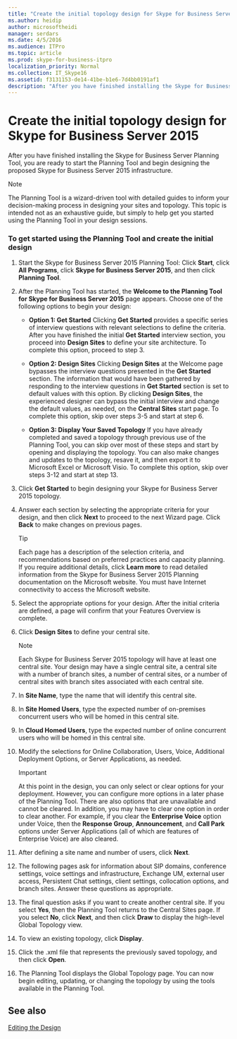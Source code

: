 ```yaml
---
title: "Create the initial topology design for Skype for Business Server 2015"
ms.author: heidip
author: microsoftheidi
manager: serdars
ms.date: 4/5/2016
ms.audience: ITPro
ms.topic: article
ms.prod: skype-for-business-itpro
localization_priority: Normal
ms.collection: IT_Skype16
ms.assetid: f3131153-de14-41be-b1e6-7d4bb0191af1
description: "After you have finished installing the Skype for Business Server Planning Tool, you are ready to start the Planning Tool and begin designing the proposed Skype for Business Server 2015 infrastructure."
---
```


# Create the initial topology design for Skype for Business Server 2015

After you have finished installing the Skype for Business Server Planning Tool, you are ready to start the Planning Tool and begin designing the proposed Skype for Business Server 2015 infrastructure.

> [!NOTE]
>  The Planning Tool is a wizard-driven tool with detailed guides to inform your decision-making process in designing your sites and topology. This topic is intended not as an exhaustive guide, but simply to help get you started using the Planning Tool in your design sessions.

### To get started using the Planning Tool and create the initial design

1. Start the Skype for Business Server 2015 Planning Tool: Click **Start**, click **All Programs**, click **Skype for Business Server 2015**, and then click **Planning Tool**.

2. After the Planning Tool has started, the **Welcome to the Planning Tool for Skype for Business Server 2015** page appears. Choose one of the following options to begin your design:

   - **Option 1: Get Started** Clicking **Get Started** provides a specific series of interview questions with relevant selections to define the criteria. After you have finished the initial **Get Started** interview section, you proceed into **Design Sites** to define your site architecture. To complete this option, proceed to step 3.

   - **Option 2: Design Sites** Clicking **Design Sites** at the Welcome page bypasses the interview questions presented in the **Get Started** section. The information that would have been gathered by responding to the interview questions in **Get Started** section is set to default values with this option. By clicking **Design Sites**, the experienced designer can bypass the initial interview and change the default values, as needed, on the **Central Sites** start page. To complete this option, skip over steps 3-5 and start at step 6.

   - **Option 3: Display Your Saved Topology** If you have already completed and saved a topology through previous use of the Planning Tool, you can skip over most of these steps and start by opening and displaying the topology. You can also make changes and updates to the topology, resave it, and then export it to Microsoft Excel or Microsoft Visio. To complete this option, skip over steps 3-12 and start at step 13.

3. Click **Get Started** to begin designing your Skype for Business Server 2015 topology.

4. Answer each section by selecting the appropriate criteria for your design, and then click **Next** to proceed to the next Wizard page. Click **Back** to make changes on previous pages.

    > [!TIP]
    > Each page has a description of the selection criteria, and recommendations based on preferred practices and capacity planning. If you require additional details, click **Learn more** to read detailed information from the Skype for Business Server 2015 Planning documentation on the Microsoft  website. You must have Internet connectivity to access the Microsoft  website.

5. Select the appropriate options for your design. After the initial criteria are defined, a page will confirm that your Features Overview is complete.

6. Click **Design Sites** to define your central site.

    > [!NOTE]
    > Each Skype for Business Server 2015 topology will have at least one central site. Your design may have a single central site, a central site with a number of branch sites, a number of central sites, or a number of central sites with branch sites associated with each central site.

7. In **Site Name**, type the name that will identify this central site.

8. In **Site Homed Users**, type the expected number of on-premises concurrent users who will be homed in this central site.

9. In **Cloud Homed Users**, type the expected number of online concurrent users who will be homed in this central site.

10. Modify the selections for Online Collaboration, Users, Voice, Additional Deployment Options, or Server Applications, as needed.

    > [!IMPORTANT]
    > At this point in the design, you can only select or clear options for your deployment. However, you can configure more options in a later phase of the Planning Tool. There are also options that are unavailable and cannot be cleared. In addition, you may have to clear one option in order to clear another. For example, if you clear the **Enterprise Voice** option under Voice, then the **Response Group**, **Announcement**, and **Call Park** options under Server Applications (all of which are features of Enterprise Voice) are also cleared.

11. After defining a site name and number of users, click **Next**.

12. The following pages ask for information about SIP domains, conference settings, voice settings and infrastructure, Exchange UM, external user access, Persistent Chat settings, client settings, collocation options, and branch sites. Answer these questions as appropriate.

13. The final question asks if you want to create another central site. If you select **Yes**, then the Planning Tool returns to the Central Sites page. If you select **No**, click **Next**, and then click **Draw** to display the high-level Global Topology view.

14. To view an existing topology, click **Display**.

15. Click the .xml file that represents the previously saved topology, and then click **Open**.

16. The Planning Tool displays the Global Topology page. You can now begin editing, updating, or changing the topology by using the tools available in the Planning Tool.

## See also

[Editing the Design](https://technet.microsoft.com/library/08f639ba-0e5f-4ae7-9191-c3d96c25b169.aspx)
